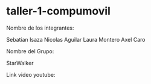 # taller-1-compumovil

Nombre de los integrantes: 

Sebatian Isaza
Nicolas Aguilar
Laura Montero
Axel Caro

Nombre del Grupo:

StarWalker

Link video youtube:
